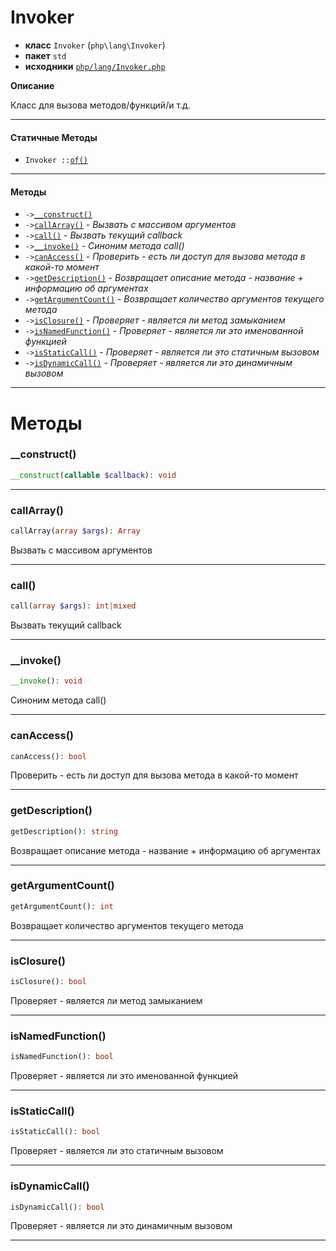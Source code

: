 # Invoker

- **класс** `Invoker` (`php\lang\Invoker`)
- **пакет** `std`
- **исходники** [`php/lang/Invoker.php`](./src/main/resources/JPHP-INF/sdk/php/lang/Invoker.php)

**Описание**

Класс для вызова методов/функций/и т.д.

---

#### Статичные Методы

- `Invoker ::`[`of()`](#method-of)

---

#### Методы

- `->`[`__construct()`](#method-__construct)
- `->`[`callArray()`](#method-callarray) - _Вызвать с массивом аргументов_
- `->`[`call()`](#method-call) - _Вызвать текущий callback_
- `->`[`__invoke()`](#method-__invoke) - _Синоним метода call()_
- `->`[`canAccess()`](#method-canaccess) - _Проверить - есть ли доступ для вызова метода в какой-то момент_
- `->`[`getDescription()`](#method-getdescription) - _Возвращает описание метода - название + информацию об аргументах_
- `->`[`getArgumentCount()`](#method-getargumentcount) - _Возвращает количество аргументов текущего метода_
- `->`[`isClosure()`](#method-isclosure) - _Проверяет - является ли метод замыканием_
- `->`[`isNamedFunction()`](#method-isnamedfunction) - _Проверяет - является ли это именованной функцией_
- `->`[`isStaticCall()`](#method-isstaticcall) - _Проверяет - является ли это статичным вызовом_
- `->`[`isDynamicCall()`](#method-isdynamiccall) - _Проверяет - является ли это динамичным вызовом_

---
# Методы

<a name="method-__construct"></a>

### __construct()
```php
__construct(callable $callback): void
```

---

<a name="method-callarray"></a>

### callArray()
```php
callArray(array $args): Array
```
Вызвать с массивом аргументов

---

<a name="method-call"></a>

### call()
```php
call(array $args): int|mixed
```
Вызвать текущий callback

---

<a name="method-__invoke"></a>

### __invoke()
```php
__invoke(): void
```
Синоним метода call()

---

<a name="method-canaccess"></a>

### canAccess()
```php
canAccess(): bool
```
Проверить - есть ли доступ для вызова метода в какой-то момент

---

<a name="method-getdescription"></a>

### getDescription()
```php
getDescription(): string
```
Возвращает описание метода - название + информацию об аргументах

---

<a name="method-getargumentcount"></a>

### getArgumentCount()
```php
getArgumentCount(): int
```
Возвращает количество аргументов текущего метода

---

<a name="method-isclosure"></a>

### isClosure()
```php
isClosure(): bool
```
Проверяет - является ли метод замыканием

---

<a name="method-isnamedfunction"></a>

### isNamedFunction()
```php
isNamedFunction(): bool
```
Проверяет - является ли это именованной функцией

---

<a name="method-isstaticcall"></a>

### isStaticCall()
```php
isStaticCall(): bool
```
Проверяет - является ли это статичным вызовом

---

<a name="method-isdynamiccall"></a>

### isDynamicCall()
```php
isDynamicCall(): bool
```
Проверяет - является ли это динамичным вызовом

---
